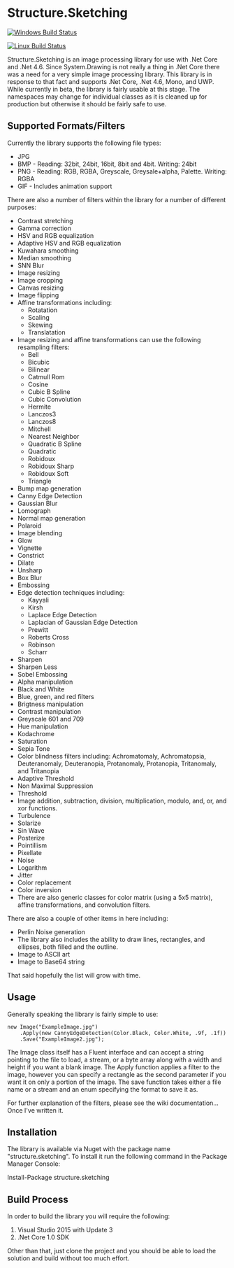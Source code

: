 # Structure.Sketching

[![Windows Build Status](https://ci.appveyor.com/api/projects/status/2v806lb18724mr1t?svg=true)](https://ci.appveyor.com/project/JaCraig/structure-sketching)

[![Linux Build Status](https://travis-ci.org/JaCraig/Structure.Sketching.svg?branch=master)](https://travis-ci.org/JaCraig/Structure.Sketching)

Structure.Sketching is an image processing library for use with .Net Core and .Net 4.6. Since System.Drawing is not really a thing in .Net Core there was a need for a very simple image processing library. This library is in response to that fact and supports .Net Core, .Net 4.6, Mono, and UWP. While currently in beta, the library is fairly usable at this stage. The namespaces may change for individual classes as it is cleaned up for production but otherwise it should be fairly safe to use.

## Supported Formats/Filters

Currently the library supports the following file types:

* JPG
* BMP - Reading: 32bit, 24bit, 16bit, 8bit and 4bit. Writing: 24bit
* PNG - Reading: RGB, RGBA, Greyscale, Greysale+alpha, Palette. Writing: RGBA
* GIF - Includes animation support

There are also a number of filters within the library for a number of different purposes:

- Contrast stretching
- Gamma correction
- HSV and RGB equalization
- Adaptive HSV and RGB equalization
- Kuwahara smoothing
- Median smoothing
- SNN Blur
- Image resizing
- Image cropping
- Canvas resizing
- Image flipping
- Affine transformations including:
  - Rotatation
  - Scaling
  - Skewing
  - Translatation
- Image resizing and affine transformations can use the following resampling filters:
  - Bell
  - Bicubic
  - Bilinear
  - Catmull Rom
  - Cosine
  - Cubic B Spline
  - Cubic Convolution
  - Hermite
  - Lanczos3
  - Lanczos8
  - Mitchell
  - Nearest Neighbor
  - Quadratic B Spline
  - Quadratic
  - Robidoux
  - Robidoux Sharp
  - Robidoux Soft
  - Triangle
- Bump map generation
- Canny Edge Detection
- Gaussian Blur
- Lomograph
- Normal map generation
- Polaroid
- Image blending
- Glow
- Vignette
- Constrict
- Dilate
- Unsharp
- Box Blur
- Embossing
- Edge detection techniques including:
  - Kayyali
  - Kirsh
  - Laplace Edge Detection
  - Laplacian of Gaussian Edge Detection
  - Prewitt
  - Roberts Cross
  - Robinson
  - Scharr
- Sharpen
- Sharpen Less
- Sobel Embossing
- Alpha manipulation
- Black and White
- Blue, green, and red filters
- Brigtness manipulation
- Contrast manipulation
- Greyscale 601 and 709
- Hue manipulation
- Kodachrome
- Saturation
- Sepia Tone
- Color blindness filters including: Achromatomaly, Achromatopsia, Deuteranomaly, Deuteranopia, Protanomaly, Protanopia, Tritanomaly, and Tritanopia
- Adaptive Threshold
- Non Maximal Suppression
- Threshold
- Image addition, subtraction, division, multiplication, modulo, and, or, and xor functions.
- Turbulence
- Solarize
- Sin Wave
- Posterize
- Pointillism
- Pixellate
- Noise
- Logarithm
- Jitter
- Color replacement
- Color inversion
- There are also generic classes for color matrix (using a 5x5 matrix), affine transformations, and convolution filters.

There are also a couple of other items in here including:

- Perlin Noise generation
- The library also includes the ability to draw lines, rectangles, and ellipses, both filled and the outline.
- Image to ASCII art
- Image to Base64 string

That said hopefully the list will grow with time.

## Usage

Generally speaking the library is fairly simple to use:

    new Image("ExampleImage.jpg")
        .Apply(new CannyEdgeDetection(Color.Black, Color.White, .9f, .1f))
        .Save("ExampleImage2.jpg");
		
The Image class itself has a Fluent interface and can accept a string pointing to the file to load, a stream, or a byte array along with a width and height if you want a blank image. The Apply function applies a filter to the image, however you can specify a rectangle as the second parameter if you want it on only a portion of the image. The save function takes either a file name or a stream and an enum specifying the format to save it as.

For further explanation of the filters, please see the wiki documentation... Once I've written it.

## Installation

The library is available via Nuget with the package name "structure.sketching". To install it run the following command in the Package Manager Console:

Install-Package structure.sketching

## Build Process

In order to build the library you will require the following:

1. Visual Studio 2015 with Update 3
2. .Net Core 1.0 SDK

Other than that, just clone the project and you should be able to load the solution and build without too much effort.
